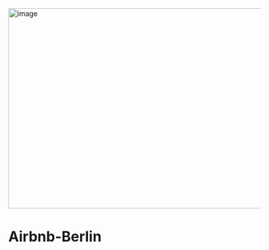 <img width="600" height="400" alt="image" src="https://github.com/user-attachments/assets/49dfa5d5-3cdb-46d4-97d1-6b0917dee4f3" />

# Airbnb-Berlin
